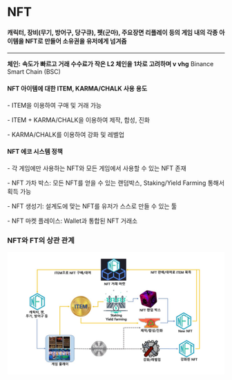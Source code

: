 # NFT

#### 캐릭터, 장비(무기, 방어구, 당구큐), 펫(군마), 주요장면 리플레이 등의 게임 내의 각종 아이템을 NFT로 만들어 소유권을 유저에게 넘겨줌

****

**체인:** **속도가 빠르고 거래 수수료가 작은 L2 체인을 1차로 고려하며 v vhg**      Binance Smart Chain (BSC)



#### NFT 아이템에 대한 ITEM, KARMA/CHALK 사용 용도

&#x20;\- ITEM을 이용하여 구매 및 거래 가능

&#x20;\- ITEM + KARMA/CHALK을 이용하여 제작, 합성, 진화

&#x20;\- KARMA/CHALK를 이용하여 강화 및 레벨업



#### &#x20;NFT 에코 시스템 정책

&#x20;\- 각 게임에만 사용하는 NFT와 모든 게임에서 사용할 수 있는 NFT 존재

&#x20;\- NFT 가차 박스: 모든 NFT를 얻을 수 있는 랜덤박스, Staking/Yield Farming 통해서 획득 가능

&#x20;\- NFT 생성기: 설계도에 맞는 NFT를 유저가 스스로 만들 수 있는 툴

&#x20;\- NFT 마켓 플레이스: Wallet과 통합된 NFT 거래소



### NFT와 FT의 상관 관계

![](.gitbook/assets/AMGCoinDiagram.jpg)
